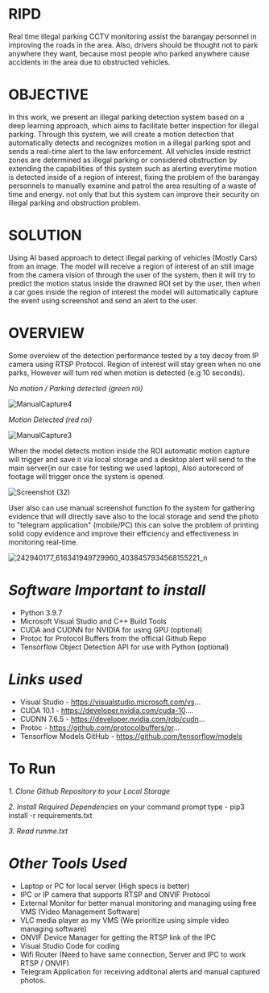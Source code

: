 # RIPD
Real time illegal parking CCTV monitoring assist the barangay personnel in improving the roads in the area. Also, drivers should be thought not to park anywhere they want, because most people who parked anywhere cause accidents in the area due to obstructed vehicles.

# OBJECTIVE
In this work, we present an illegal parking detection system based on a deep learning approach, which aims to facilitate better inspection for illegal parking. Through this system, we will create a motion detection that automatically detects and recognizes motion in a illegal parking spot and sends a real-time alert to the law enforcement.  All vehicles inside restrict zones are determined as illegal parking or considered obstruction by extending the capabilities of this system such as alerting everytime motion is detected inside of a region of interest, fixing the problem of the barangay personnels to manually examine and patrol the area resulting of a waste of time and energy. not only that but this system can improve their security on illegal parking and obstruction problem.

# SOLUTION
Using AI based approach to detect illegal parking of vehicles (Mostly Cars) from an image. The model will receive a region of interest of an still image from the camera vision of through the user of the system, then it will try to predict the motion status inside the drawned ROI set by the user, then when a car goes inside the region of interest the model will automatically capture the event using screenshot and send an alert to the user. 

# OVERVIEW
Some overview of the detection performance tested by a toy decoy from IP camera using RTSP Protocol. Region of interest will stay green when no one parks, However will
turn red when motion is detected (e.g 10 seconds). 

<i>No motion / Parking detected (green roi)</i>

![ManualCapture4](https://user-images.githubusercontent.com/93422550/139554358-3ca26a7f-89eb-4c41-8465-894a30e4ac21.png)

<i>Motion Detected (red roi)</i>

![ManualCapture3](https://user-images.githubusercontent.com/93422550/139554342-11f9c42d-5a34-4316-be98-5fb3a2dd971c.png)

When the model detects motion inside the ROI automatic motion capture will trigger and save it via local storage and a desktop alert will send to the main server(in our case for testing we used laptop), Also autorecord of footage will trigger once the system is opened.

![Screenshot (32)](https://user-images.githubusercontent.com/93422550/139555929-ee1a9897-bf5c-439d-b849-fff8fe3420e3.png)

User also can use manual screenshot function fo the system for gathering evidence that will directly save also to the local storage and send the photo to "telegram application" (mobile/PC) this can solve the problem of printing solid copy evidence and improve their efficiency and effectiveness in monitoring real-time.

![242940177_616341949729960_4038457934568155221_n](https://user-images.githubusercontent.com/93422550/139556008-44781c73-cfbb-41ad-a4df-8b9dd2b512be.jpg)


# <i>Software Important to install</i>
  * Python 3.9.7 
  * Microsoft Visual Studio and C++ Build Tools
  * CUDA and CUDNN for NVIDIA for using GPU (optional)
  * Protoc for Protocol Buffers from the official Github Repo
  * Tensorflow Object Detection API for use with Python (optional)
  
# <i>Links used</i>
  * Visual Studio - https://visualstudio.microsoft.com/vs... 
  * CUDA 10.1 -  https://developer.nvidia.com/cuda-10....
  * CUDNN 7.6.5 -  https://developer.nvidia.com/rdp/cudn... 
  * Protoc - https://github.com/protocolbuffers/pr...
  * Tensorflow Models GitHub - https://github.com/tensorflow/models 

# To Run
  <i> 1. Clone Github Repository to your Local Storage </i>
  
  <i> 2. Install Required Dependencies </i>
        on your command prompt type - pip3 install -r requirements.txt
        
  <i> 3. Read runme.txt </i>

# <i>Other Tools Used</i>
  * Laptop or PC for local server (High specs is better)
  * IPC or IP camera that supports RTSP and ONVIF Protocol
  * External Monitor for better manual monitoring and managing using free VMS (Video Management Software)
  * VLC media player as my VMS (We prioritize using simple video managing software)
  * ONVIF Device Manager for getting the RTSP link of the IPC
  * Visual Studio Code for coding
  * Wifi Router (Need to have same connection, Server and IPC to work RTSP / ONVIF)
  * Telegram Application for receiving additonal alerts and manual captured photos.



